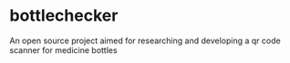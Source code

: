 # bottlechecker
An open source project aimed for researching and developing a qr code scanner for medicine bottles
